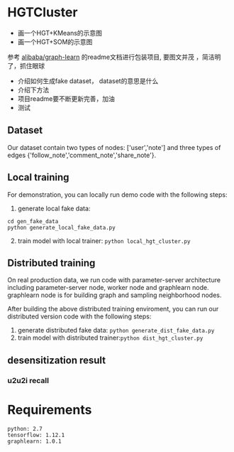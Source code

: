 
# HGTCluster
- 画一个HGT+KMeans的示意图
- 画一个HGT+SOM的示意图

参考 [alibaba/graph-learn](https://github.com/alibaba/graph-learn) 的readme文档进行包装项目, 要图文并茂 ，简洁明了，抓住眼球

- 介绍如何生成fake dataset， dataset的意思是什么
- 介绍下方法
- 项目readme要不断更新完善，加油
- 测试

## Dataset
Our dataset contain two types of nodes: ['user','note'] and three types of edges {'follow_note','comment_note','share_note'}.

## Local training 
For demonstration, you can locally run demo code with the following steps:
1. generate local fake data:
 ```
 cd gen_fake_data
 python generate_local_fake_data.py
 ```
2. train model with local trainer: 
```python local_hgt_cluster.py```


## Distributed training
On real production data, we run code with parameter-server architecture including parameter-server node, worker node and graphlearn node. graphlearn node is for building graph and sampling neighborhood nodes.

After building the above distributed training enviroment, you can run our distributed version code with the following steps:
1. generate distributed fake data: `python generate_dist_fake_data.py`
2. train model with distributed trainer:`python dist_hgt_cluster.py`


## desensitization result
### u2u2i recall


# Requirements
```
python: 2.7
tensorflow: 1.12.1
graphlearn: 1.0.1
```
